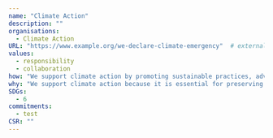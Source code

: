 ```yaml
---
name: "Climate Action"
description: ""
organisations:
  - Climate Action
URL: "https://www.example.org/we-declare-climate-emergency"  # external or internal URL to pledge site or info
values: 
  - responsibility
  - collaboration
how: "We support climate action by promoting sustainable practices, advocating for renewable energy sources, and engaging in community initiatives that raise awareness about environmental issues. Our commitment includes reducing carbon footprints, supporting legislation for climate protection, and collaborating with organizations dedicated to environmental conservation."
why: "We support climate action because it is essential for preserving our planet for future generations. Addressing climate change helps protect ecosystems, ensures sustainable resources, and promotes public health. By taking proactive measures, we can mitigate the impacts of global warming, foster economic growth through green technologies, and create a more equitable society. Supporting climate action is not just an environmental imperative; it is a moral responsibility to safeguard the Earth and enhance the quality of life for everyone."
SDGs: 
  - 6
commitments:
  - test
CSR: ""
---
```


